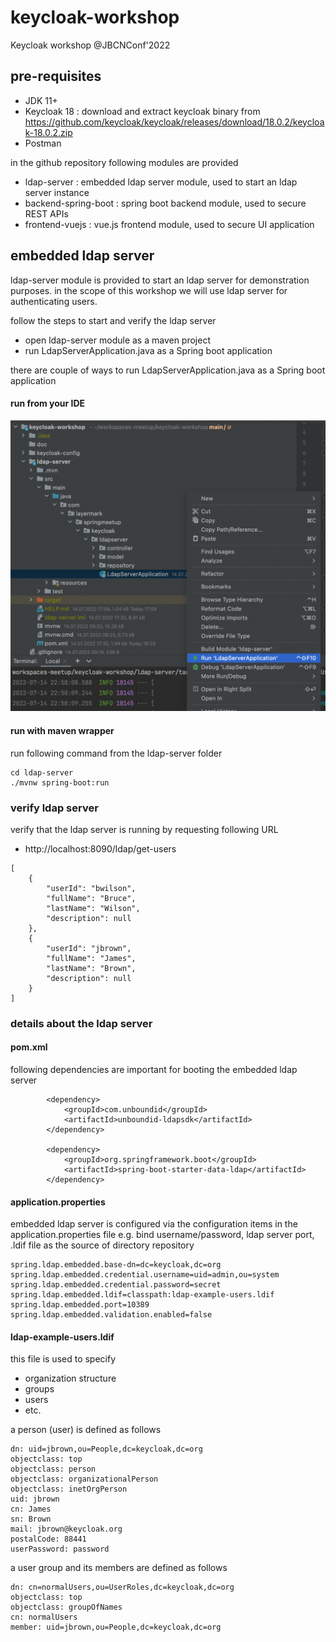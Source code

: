 # keycloak-workshop
Keycloak workshop @JBCNConf'2022

## pre-requisites
+ JDK 11+
+ Keycloak 18 : download and extract keycloak binary from https://github.com/keycloak/keycloak/releases/download/18.0.2/keycloak-18.0.2.zip
+ Postman

in the github repository following modules are provided

+ ldap-server : embedded ldap server module, used to start an ldap server instance
+ backend-spring-boot : spring boot backend module, used to secure REST APIs 
+ frontend-vuejs : vue.js frontend module, used to secure UI application

## embedded ldap server
ldap-server module is provided to start an ldap server for demonstration purposes. in the scope of this workshop we will use ldap server for authenticating users.

follow the steps to start and verify the ldap server
+ open ldap-server module as a maven project
+ run LdapServerApplication.java as a Spring boot application

there are couple of ways to run LdapServerApplication.java as a Spring boot application
#### run from your IDE

![](doc/screen_shot_01-run-ldap-server.png)

#### run with maven wrapper 
run following command from the ldap-server folder
```
cd ldap-server
./mvnw spring-boot:run
```

### verify ldap server
verify that the ldap server is running by requesting following URL
+ http://localhost:8090/ldap/get-users

```
[
	{
		"userId": "bwilson",
		"fullName": "Bruce",
		"lastName": "Wilson",
		"description": null
	},
	{
		"userId": "jbrown",
		"fullName": "James",
		"lastName": "Brown",
		"description": null
	}
]
```

### details about the ldap server 
#### pom.xml
following dependencies are important for booting the embedded ldap server

```
        <dependency>
            <groupId>com.unboundid</groupId>
            <artifactId>unboundid-ldapsdk</artifactId>
        </dependency>

        <dependency>
            <groupId>org.springframework.boot</groupId>
            <artifactId>spring-boot-starter-data-ldap</artifactId>
        </dependency>
```

#### application.properties
embedded ldap server is configured via the configuration items in the application.properties file e.g. bind username/password, ldap server port, .ldif file as the source of directory repository 
```
spring.ldap.embedded.base-dn=dc=keycloak,dc=org
spring.ldap.embedded.credential.username=uid=admin,ou=system
spring.ldap.embedded.credential.password=secret
spring.ldap.embedded.ldif=classpath:ldap-example-users.ldif
spring.ldap.embedded.port=10389
spring.ldap.embedded.validation.enabled=false
```

#### ldap-example-users.ldif
this file is used to specify 
+ organization structure
+ groups
+ users
+ etc. 

a person (user) is defined as follows
```
dn: uid=jbrown,ou=People,dc=keycloak,dc=org
objectclass: top
objectclass: person
objectclass: organizationalPerson
objectclass: inetOrgPerson
uid: jbrown
cn: James
sn: Brown
mail: jbrown@keycloak.org
postalCode: 88441
userPassword: password
```

a user group and its members are defined as follows
```
dn: cn=normalUsers,ou=UserRoles,dc=keycloak,dc=org
objectclass: top
objectclass: groupOfNames
cn: normalUsers
member: uid=jbrown,ou=People,dc=keycloak,dc=org
```

